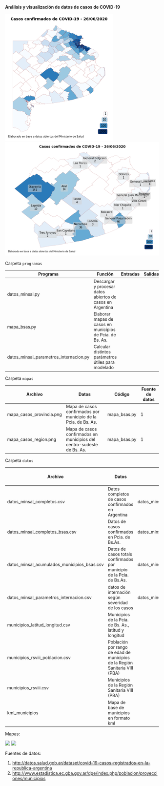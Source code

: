 **Análisis y visualización de datos de casos de COVID-19**

![](mapas/mapa_casos_provincia.png?raw=true)
![](mapas/mapa_casos_region.png?raw=true)

Carpeta `programas`

Programa | Función | Entradas | Salidas
--- | --- | --- | ---
datos_minsal.py | Descargar y procesar datos abiertos de casos en Argentina
mapa_bsas.py | Elaborar mapas de casos en municipios de Pcia. de Bs. As. |
datos_minsal_parametros_internacion.py | Calcular distintos parámetros útiles para modelado |

Carpeta `mapas`

Archivo | Datos | Código | Fuente de datos
--- | --- | --- | ---
mapa_casos_provincia.png | Mapa de casos confirmados por municipio de la Pcia. de Bs. As. | mapa_bsas.py | 1
mapa_casos_region.png | Mapa de casos confirmados en municipios del centro-sudeste de Bs. As. | mapa_bsas.py | 1


Carpeta `datos`

Archivo | Datos | Código | Fuente de datos
--- | --- | --- | ---
datos_minsal_completos.csv | Datos completos de casos confirmados en Argentina | datos_minsal.py | 1
datos_minsal_completos_bsas.csv | Datos de casos confirmados en Pcia. de Bs.As. | datos_minsal.py | 1
datos_minsal_acumulados_municipios_bsas.csv | Datos de casos totals confirmados por municipio de la Pcia. de Bs.As. | datos_minsal.py | 1
datos_minsal_parametros_internacion.csv | datos de internación según severidad de los casos | datos_minsal_parametros_internacion.py | 1
municipios_latitud_longitud.csv | Municipios de la Pcia. de Bs. As., latitud y longitud | 
municipios_rsviii_poblacion.csv | Población por rango de edad de municipios de la Región Sanitaria VIII (PBA) | | 2
municipios_rsviii.csv | Municipios de la Región Sanitaria VIII (PBA) |
kml_municipios | Mapa de base de municipios en formato kml |

Mapas:

![](mapa_casos_provincia.png?raw=true)
![](mapa_casos_region.png?raw=true)

Fuentes de datos:
1. http://datos.salud.gob.ar/dataset/covid-19-casos-registrados-en-la-republica-argentina
2. http://www.estadistica.ec.gba.gov.ar/dpe/index.php/poblacion/proyecciones/municipios

